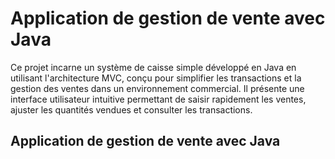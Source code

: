 # Application de gestion de vente avec Java

Ce projet incarne un système de caisse simple développé en Java en utilisant l'architecture MVC, conçu pour simplifier les transactions et la gestion des ventes dans un environnement commercial. Il présente une interface utilisateur intuitive permettant de saisir rapidement les ventes, ajuster les quantités vendues et consulter les transactions.

## Application de gestion de vente avec Java

